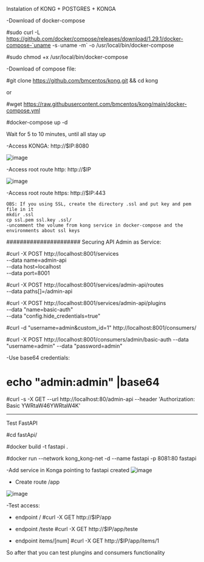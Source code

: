 Instalation of KONG + POSTGRES + KONGA

-Download of docker-compose

#sudo curl -L https://github.com/docker/compose/releases/download/1.29.1/docker-compose-`uname -s`-`uname -m` -o /usr/local/bin/docker-compose 

#sudo chmod +x /usr/local/bin/docker-compose

-Download of compose file:

#git clone https://github.com/bmcentos/kong.git && cd kong

or

#wget https://raw.githubusercontent.com/bmcentos/kong/main/docker-compose.yml

#docker-compose up -d

Wait for 5 to 10 minutes, until all stay up

-Access KONGA: http://$IP:8080


![image](https://user-images.githubusercontent.com/25855270/115333532-34d95700-a170-11eb-96c5-f6c23ae45006.png)

-Access root route http: http://$IP


![image](https://user-images.githubusercontent.com/25855270/115333692-7cf87980-a170-11eb-941a-21bc34c8ca24.png)

-Access root route https: http://$IP:443

	OBS: If you using SSL, create the directory .ssl and put key and pem file in it
	mkdir .ssl
	cp ssl.pem ssl.key .ssl/
	-uncomment the volume from kong service in docker-compose and the environments about ssl keys

######################
Securing API Admin as Service:

#curl -X POST http://localhost:8001/services \
  --data name=admin-api \
  --data host=localhost \
  --data port=8001
  
  #curl -X POST http://localhost:8001/services/admin-api/routes \
  --data paths\[\]=/admin-api
  
  #curl -X POST http://localhost:8001/services/admin-api/plugins \
	    --data "name=basic-auth"  \
	    --data "config.hide_credentials=true"

#curl -d "username=admin&custom_id=1" http://localhost:8001/consumers/

#curl -X POST http://localhost:8001/consumers/admin/basic-auth     --data "username=admin"     --data "password=admin"

-Use base64 credentials:
# echo "admin:admin" |base64

#curl -s -X GET   --url http://localhost:80/admin-api  --header 'Authorization: Basic YWRtaW46YWRtaW4K'


----------

Test FastAPI 

#cd fastApi/

#docker build -t fastapi .

#docker run --network kong_kong-net -d --name fastapi -p 8081:80 fastapi

-Add service in Konga pointing to fastapi created
![image](https://user-images.githubusercontent.com/25855270/148257301-7dfaf5b3-d999-4ec9-a73d-dfe8683c2801.png)

- Create route /app

![image](https://user-images.githubusercontent.com/25855270/148257435-085a5ced-146e-4154-81f9-aa55a4d28897.png)


-Test access:

- endpoint /
#curl -X GET  http://$IP/app

- endpoint /teste
#curl -X GET  http://$IP/app/teste

- endpoint items/[num]
#curl -X GET  http://$IP/app/items/1

So after that you can test plungins and consumers functionality



